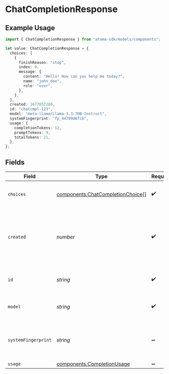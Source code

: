 # ChatCompletionResponse

## Example Usage

```typescript
import { ChatCompletionResponse } from "atoma-sdk/models/components";

let value: ChatCompletionResponse = {
  choices: [
    {
      finishReason: "stop",
      index: 0,
      message: {
        content: "Hello! How can you help me today?",
        name: "john_doe",
        role: "user",
      },
    },
  ],
  created: 1677652288,
  id: "chatcmpl-123",
  model: "meta-llama/Llama-3.3-70B-Instruct",
  systemFingerprint: "fp_44709d6fcb",
  usage: {
    completionTokens: 12,
    promptTokens: 9,
    totalTokens: 21,
  },
};
```

## Fields

| Field                                                                                | Type                                                                                 | Required                                                                             | Description                                                                          | Example                                                                              |
| ------------------------------------------------------------------------------------ | ------------------------------------------------------------------------------------ | ------------------------------------------------------------------------------------ | ------------------------------------------------------------------------------------ | ------------------------------------------------------------------------------------ |
| `choices`                                                                            | [components.ChatCompletionChoice](../../models/components/chatcompletionchoice.md)[] | :heavy_check_mark:                                                                   | A list of chat completion choices.                                                   |                                                                                      |
| `created`                                                                            | *number*                                                                             | :heavy_check_mark:                                                                   | The Unix timestamp (in seconds) of when the chat completion was created.             | 1677652288                                                                           |
| `id`                                                                                 | *string*                                                                             | :heavy_check_mark:                                                                   | A unique identifier for the chat completion.                                         | chatcmpl-123                                                                         |
| `model`                                                                              | *string*                                                                             | :heavy_check_mark:                                                                   | The model used for the chat completion.                                              | meta-llama/Llama-3.3-70B-Instruct                                                    |
| `systemFingerprint`                                                                  | *string*                                                                             | :heavy_minus_sign:                                                                   | The system fingerprint for the completion, if applicable.                            | fp_44709d6fcb                                                                        |
| `usage`                                                                              | [components.CompletionUsage](../../models/components/completionusage.md)             | :heavy_minus_sign:                                                                   | N/A                                                                                  |                                                                                      |